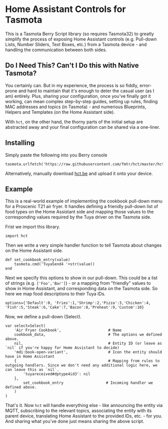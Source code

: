 # Home Assistant Controls for Tasmota

This is a Tasmota Berry Script library (so requires Tasmota32) to greatly simplify the process of exposing Home Assistant controls (e.g. Pull-down Lists, Number Sliders, Text Boxes, etc.) from a Tasmota device - and handling the communication between both sides.


## Do I Need This? Can't I Do this with Native Tasmota?

You certainly can. But in my experience, the process is so fiddly, error-prone and hard to maintain that it's enough to deter the casual user (as I am) entirely. Plus, sharing your configuration, once you've finally got it working, can mean complex step-by-step guides, setting up rules, finding MAC addresses and topics (in Tasmota) - and numerious Blueprints, Helpers and Templates (on the Home Assistant side).

With `hct`, on the other hand, the thorny parts of the initial setup are abstracted away and your final configuration can be shared via a one-liner.

## Installing

Simply paste the following into you Berry console
```be
tasmota.urlfetch('https://raw.githubusercontent.com/fmtr/hct/master/hct.be','/hct.be')
```

Alternatively, manually download [hct.be](https://raw.githubusercontent.com/fmtr/hct/master/hct.be) and upload it onto your device.

## Example

This is a real-world example of implementing the cookbook pull-down menu for a Proscenic T21 air fryer. It handles defining a friendly pull-down list of food types on the Home Assistant side and mapping those values to the corresponding values required by the Tuya driver on the Tasmota side.

Frist we import this library.

```be
import hct
```

Then we write a very simple handler function to tell Tasmota about changes on the Home Assistant side.

```be   
def set_cookbook_entry(value)
    tasmota.cmd('TuyaSend4 '+str(value))
end
```

Next we specify this options to show in our pull-down. This could be a list of strings (e.g. `['Foo','Bar']`) - or a mapping from "friendly" values to show in Home Assistant, and corresponding data on the Tasmota side. So here we map food descriptions to their Tuya IDs.

```be
options={'Default':0, 'Fries':1,'Shrimp':2,'Pizza':3,'Chicken':4, 'Fish':5,'Steak':6,'Cake':7,'Bacon':8,'Preheat':9,'Custom':10}
```

Now, we define a pull-down (Select).

```be
var select=Select(   
    'Air Fryer Cookbook',                     # Name   
    cookbook_data,                            # The options we defined above.
    nil,                                      # Entity ID (or leave as `nil` if you're happy for Home Assistant to decide)
    'mdi:book-open-variant',                  # Icon the entity should have in Home Assistant
    {                                         # Mapping from rules to outgoing handlers. Since we don't need any additional logic here, we can leave this as `nil`.
        'tuyareceived#dptype4id3': nil
    },                          
        set_cookbook_entry                   # Incoming handler we defined above.
    )
)
```

That's it. Now `hct` will handle everything else - like announcing the entity via MQTT, subscribing to the relevant topics, associating the entity with its parent device, translating Home Assistant to the provided IDs, etc. - for you. And sharing what you've done just means sharing the above script.